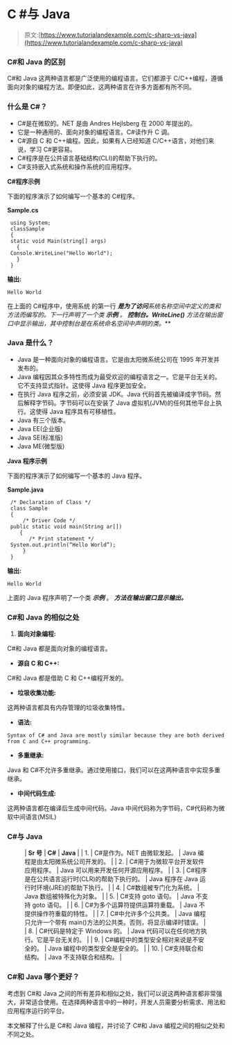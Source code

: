 # C #与 Java

> 原文:[https://www.tutorialandexample.com/c-sharp-vs-java](https://www.tutorialandexample.com/c-sharp-vs-java)

### C#和 Java 的区别

C#和 Java 这两种语言都是广泛使用的编程语言。它们都源于 C/C++编程，遵循面向对象的编程方法。即便如此，这两种语言在许多方面都有所不同。

### 什么是 C#？

*   C#是在微软的。NET 是由 Andres Hejlsberg 在 2000 年提出的。
*   它是一种通用的、面向对象的编程语言。C#读作升 C 调。
*   C#源自 C 和 C++编程。因此，如果有人已经知道 C/C++语言，对他们来说，学习 C#更容易。
*   C#程序是在公共语言基础结构(CLI)的帮助下执行的。
*   C#支持嵌入式系统和操作系统的应用程序。

**C#程序示例**

下面的程序演示了如何编写一个基本的 C#程序。

**Sample.cs**

```
 using System;
 classSample
 {
 static void Main(string[] args)
   {
 Console.WriteLine("Hello World");
   }
 } 
```

**输出:**

```
Hello World
```

在上面的 C#程序中，使用系统 的第一行 ***是为了访问**系统名称空间**中定义的类和方法而编写的。下一行声明了一个类 ***示例*** 。 ***控制台。WriteLine()*** 方法在输出窗口中显示输出，其中**控制台**是在**系统**命名空间中声明的类。***

### Java 是什么？

*   Java 是一种面向对象的编程语言。它是由太阳微系统公司在 1995 年开发并发布的。
*   Java 编程因其众多特性而成为最受欢迎的编程语言之一。它是平台无关的。它不支持显式指针。这使得 Java 程序更加安全。
*   在执行 Java 程序之前，必须安装 JDK。Java 代码首先被编译成字节码。然后解释字节码。字节码可以在安装了 Java 虚拟机(JVM)的任何其他平台上执行。这使得 Java 程序具有可移植性。
*   Java 有三个版本。
*   Java EE(企业版)
*   Java SE(标准版)
*   Java ME(微型版)

**Java 程序示例**

下面的程序演示了如何编写一个基本的 Java 程序。

**Sample.java**

```
 /* Declaration of Class */
 class Sample
 { 
     /* Driver Code */
 public static void main(String ar[])
    { 
       /* Print statement */
 System.out.println(“Hello World”); 
     } 
 }  
```

**输出:**

```
Hello World
```

上面的 Java 程序声明了一个类 ***示例*** 。 ***方法在输出窗口显示输出。***

### C#和 Java 的相似之处

1.  **面向对象编程:**

C#和 Java 都是面向对象的编程语言。

*   **源自 C 和 C++:**

C#和 Java 都是借助 C 和 C++编程开发的。

*   **垃圾收集功能:**

这两种语言都具有内存管理的垃圾收集特性。

*   **语法:**

```
Syntax of C# and Java are mostly similar because they are both derived from C and C++ programming.
```

*   **多重继承:**

Java 和 C#不允许多重继承。通过使用接口，我们可以在这两种语言中实现多重继承。

*   **中间代码生成:**

这两种语言都在编译后生成中间代码。Java 中间代码称为字节码，C#代码称为微软中间语言(MSIL)

### C#与 Java

<figure class="wp-block-table">

| **Sr 号** | **C#** | **Java** |
| 1. | C#是作为。NET 由微软发起。 | Java 编程是由太阳微系统公司开发的。 |
| 2. | C#用于为微软平台开发软件应用程序。 | Java 可以用来开发任何开源应用程序。 |
| 3. | C#程序是在公共语言运行时(CLR)的帮助下执行的。 | Java 程序在 Java 运行时环境(JRE)的帮助下执行。 |
| 4. | C#数组被专门化为系统。 | Java 数组被特殊化为对象。 |
| 5. | C#支持 goto 语句。 | Java 不支持 goto 语句。 |
| 6. | C#为多个运算符提供运算符重载。 | Java 不提供操作符重载的特性。 |
| 7. | C#中允许多个公共类。 | Java 编程只允许一个带有 main()方法的公共类。否则，将显示编译时错误。 |
| 8. | C#代码是特定于 Windows 的。 | Java 代码可以在任何地方执行。它是平台无关的。 |
| 9. | C#编程中的类型安全相对来说是不安全的。 | Java 编程中的类型安全是安全的。 |
| 10. | C#支持联合和结构。 | Java 不支持联合和结构。 |

</figure>

### C#和 Java 哪个更好？

考虑到 C#和 Java 之间的所有差异和相似之处，我们可以说这两种语言都非常强大，非常适合使用。在选择两种语言中的一种时，开发人员需要分析需求、用法和应用程序运行的平台。

本文解释了什么是 C#和 Java 编程，并讨论了 C#和 Java 编程之间的相似之处和不同之处。